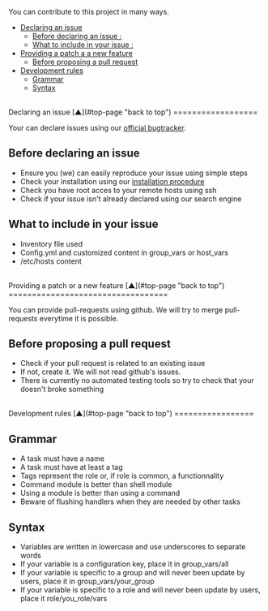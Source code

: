 <a name="top-page"></a>

You can contribute to this project in many ways.

<!-- START doctoc generated TOC please keep comment here to allow auto update -->
<!-- DON'T EDIT THIS SECTION, INSTEAD RE-RUN doctoc TO UPDATE -->

- [Declaring an issue](#declaring-an-issue)
  - [Before declaring an issue :](#before-declaring-an-issue)
  - [What to include in your issue :](#what-to-include-in-your-issue)
- [Providing a patch a a new feature](#providing-a-patch-or-a-new-feature)
  - [Before proposing a pull request](#before-proposing-a-pull-request)
- [Development rules](#development-rules)
  - [Grammar](#grammar)
  - [Syntax](#syntax)

<!-- END doctoc generated TOC please keep comment here to allow auto update -->

<a name="declaring-an-issue"></a>

<br />
Declaring an issue  [&#x25B2;](#top-page "back to top")
==================

Your can declare issues using our [official bugtracker].

<a name="before-declaring-an-issue"></a>

Before declaring an issue
-------------------------

 * Ensure you (we) can easily reproduce your issue using simple steps
 * Check your installation using our [installation procedure]
 * Check you have root acces to your remote hosts using ssh
 * Check if your issue isn't already declared using our search engine

<a name="what-to-include-in-your-issue"></a>

What to include in your issue
-----------------------------

 * Inventory file used
 * Config.yml and customized content in group_vars or host_vars
 * /etc/hosts content

<a name="providing-a-patch-or-a-new-feature"></a>

<br />
Providing a patch or a new feature  [&#x25B2;](#top-page "back to top")
==================================

You can provide pull-requests using github.
We will try to merge pull-requests everytime it is possible.

<a name="before-proposing-a-pull-request"></a>

Before proposing a pull request
-------------------------------

 * Check if your pull request is related to an existing issue
 * If not, create it. We will not read github's issues.
 * There is currently no automated testing tools so try to check that your doesn't broke something

<a name="development-rules"></a>

<br />
Development rules  [&#x25B2;](#top-page "back to top")
=================

<a name="grammar"></a>

Grammar
-------

* A task must have a name
* A task must have at least a tag
* Tags represent the role or, if role is common, a functionnality
* Command module is better than shell module
* Using a module is better than using a command
* Beware of flushing handlers when they are needed by other tasks

<a name="syntax"></a>

Syntax
------

* Variables are written in lowercase and use underscores to separate words
* If your variable is a configuration key, place it in group_vars/all
* If your variable is specific to a group and will never been update by users, place it in group_vars/your_group
* If your variable is specific to a role and will never been update by users, place it role/you_role/vars

[official bugtracker]: http://ci-obm.linagora.com/jira/browse/DEPLOY "OBM-Deploy offcial Jira bugtracker"
[installation procedure]: install.md "OBM-Deploy installation procedure"

